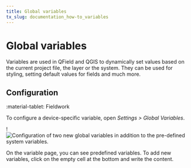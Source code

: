 ```yaml
---
title: Global variables
tx_slug: documentation_how-to_variables
---
```


# Global variables

Variables are used in QField and QGIS to dynamically set values based on
the current project file, the layer or the system. They can be used for
styling, setting default values for fields and much more.


## Configuration
:material-tablet: Fieldwork

To configure a device-specific variable, open *Settings > Global Variables*.

!![Configuration of two new global variables in addition to the
pre-defined system
variables.](../assets/images/configure_global_variables.png)

On the variable page, you can see predefined variables. To add new
variables, click on the empty cell at the bottom and write the content.
